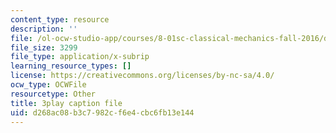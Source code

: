 ```yaml
---
content_type: resource
description: ''
file: /ol-ocw-studio-app/courses/8-01sc-classical-mechanics-fall-2016/d268ac08b3c7982cf6e4cbc6fb13e144_e548hRYcXlg.srt
file_size: 3299
file_type: application/x-subrip
learning_resource_types: []
license: https://creativecommons.org/licenses/by-nc-sa/4.0/
ocw_type: OCWFile
resourcetype: Other
title: 3play caption file
uid: d268ac08-b3c7-982c-f6e4-cbc6fb13e144
---
```

